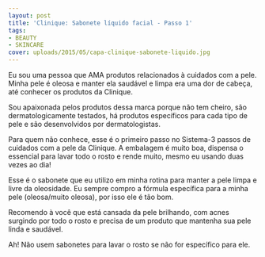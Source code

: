 ```yaml
---
layout: post
title: 'Clinique: Sabonete líquido facial - Passo 1'
tags:
- BEAUTY
- SKINCARE
cover: uploads/2015/05/capa-clinique-sabonete-liquido.jpg
---
```


Eu sou uma pessoa que AMA produtos relacionados à cuidados com a pele. Minha pele é oleosa e manter ela saudável e limpa era uma dor de cabeça, até conhecer os produtos da Clinique.

Sou apaixonada pelos produtos dessa marca porque não tem cheiro, são dermatologicamente testados, há produtos específicos para cada tipo de pele e são desenvolvidos por dermatologistas.

Para quem não conhece, esse é o primeiro passo no Sistema-3 passos de cuidados com a pele da Clinique. A embalagem é muito boa, dispensa o essencial para lavar todo o rosto e rende muito, mesmo eu usando duas vezes ao dia!

Esse é o sabonete que eu utilizo em minha rotina para manter a pele limpa e livre da oleosidade. Eu sempre compro a fórmula específica para a minha pele (oleosa/muito oleosa), por isso ele é tão bom.

Recomendo à você que está cansada da pele brilhando, com acnes surgindo por todo o rosto e precisa de um produto que mantenha sua pele linda e saudável.

Ah! Não usem sabonetes para lavar o rosto se não for específico para ele.
